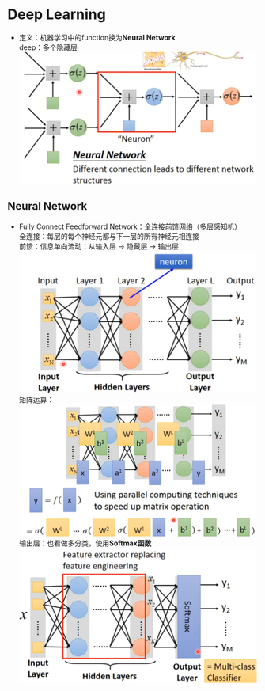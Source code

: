 # Deep Learning
- 定义：机器学习中的function换为**Neural Network**  
deep：多个隐藏层  
![alt text](image2/image.png)  
## Neural Network
- Fully Connect Feedforward Network：全连接前馈网络（多层感知机）  
全连接：每层的每个神经元都与下一层的所有神经元相连接  
前馈：信息单向流动：从输入层 → 隐藏层 → 输出层
![alt text](image2/image-1.png)  
矩阵运算：
![alt text](image2/image-2.png)  
输出层：也看做多分类，使用**Softmax函数**  
![alt text](image2/image-3.png)
